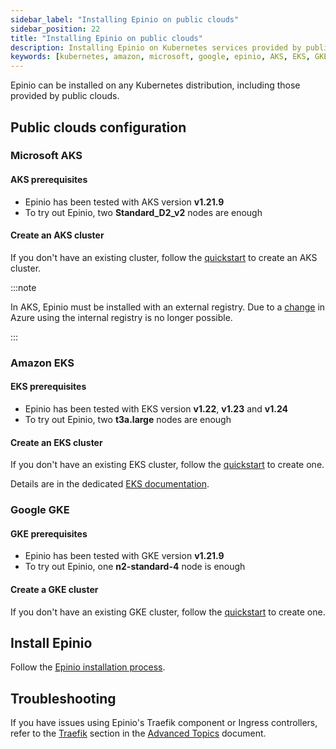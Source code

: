 ```yaml
---
sidebar_label: "Installing Epinio on public clouds"
sidebar_position: 22
title: "Installing Epinio on public clouds"
description: Installing Epinio on Kubernetes services provided by public cloud providers, such as Google, Amazon and Microsoft.
keywords: [kubernetes, amazon, microsoft, google, epinio, AKS, EKS, GKE]
---
```


Epinio can be installed on any Kubernetes distribution,
including those provided by public clouds.

## Public clouds configuration

### Microsoft AKS

#### AKS prerequisites

* Epinio has been tested with AKS version **v1.21.9**
* To try out Epinio, two **Standard_D2_v2** nodes are enough

#### Create an AKS cluster

If you don't have an existing cluster,
follow the
[quickstart](https://docs.microsoft.com/en-us/azure/aks/kubernetes-walkthrough)
to create an AKS cluster.

:::note

In AKS, Epinio must be installed with an external registry.
Due to a
[change](https://github.com/epinio/epinio/issues/1373#issuecomment-1105231113)
in Azure
using the internal registry is no longer possible.

:::

### Amazon EKS

#### EKS prerequisites

* Epinio has been tested with EKS version **v1.22**, **v1.23** and **v1.24**
* To try out Epinio, two **t3a.large** nodes are enough

#### Create an EKS cluster

If you don't have an existing EKS cluster, follow the [quickstart](https://docs.aws.amazon.com/eks/latest/userguide/getting-started.html) to create one.

Details are in the dedicated [EKS documentation](./install_epinio_on_eks.md).

### Google GKE

#### GKE prerequisites

* Epinio has been tested with GKE version **v1.21.9**
* To try out Epinio, one **n2-standard-4** node is enough

#### Create a GKE cluster

If you don't have an existing GKE cluster, follow the [quickstart](https://cloud.google.com/kubernetes-engine/docs/quickstart) to create one.

## Install Epinio

Follow the [Epinio installation process](../../installation/install_epinio.md).

## Troubleshooting

If you have issues using Epinio's Traefik component
or Ingress controllers,
refer to the [Traefik](../../explanations/advanced.md#traefik) section
in the [Advanced Topics](../../explanations/advanced.md) document.
